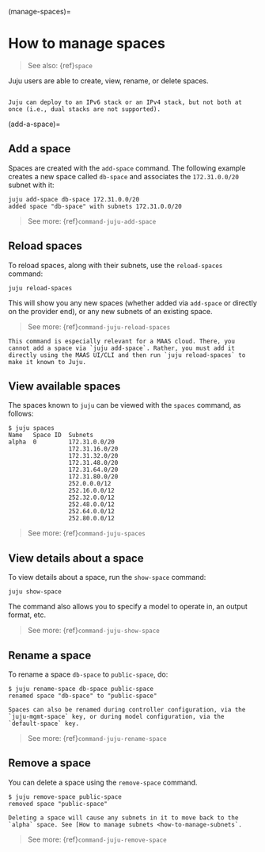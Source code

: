 (manage-spaces)=
# How to manage spaces
> See also: {ref}`space`

Juju users are able to create, view, rename, or delete spaces.

```{caution}

Juju can deploy to an IPv6 stack or an IPv4 stack, but not both at once (i.e., dual stacks are not supported).

```

(add-a-space)=
## Add a space

Spaces are created with the `add-space` command. The following example creates a new space called `db-space` and associates the `172.31.0.0/20` subnet with it:

``` text
juju add-space db-space 172.31.0.0/20
added space "db-space" with subnets 172.31.0.0/20
```

> See more: {ref}`command-juju-add-space`


## Reload spaces

To reload spaces, along with their subnets, use the `reload-spaces` command:

```text
juju reload-spaces
```

This will show you any new spaces (whether added via `add-space` or directly on the provider end), or any new subnets of an existing space.

> See more: {ref}`command-juju-reload-spaces`

```{important}
This command is especially relevant for a MAAS cloud. There, you cannot add a space via `juju add-space`. Rather, you must add it directly using the MAAS UI/CLI and then run `juju reload-spaces` to make it known to Juju.
```

## View  available spaces

The spaces known to `juju` can be viewed with the `spaces` command, as follows:

```text
$ juju spaces
Name   Space ID  Subnets
alpha  0         172.31.0.0/20
                 172.31.16.0/20
                 172.31.32.0/20
                 172.31.48.0/20
                 172.31.64.0/20
                 172.31.80.0/20
                 252.0.0.0/12
                 252.16.0.0/12
                 252.32.0.0/12
                 252.48.0.0/12
                 252.64.0.0/12
                 252.80.0.0/12
```

> See more: {ref}`command-juju-spaces`


## View details about a space

To view details about a space, run the `show-space` command:

```text
juju show-space
```

The command also allows you to specify a model to operate in, an output format, etc.

> See more: {ref}`command-juju-show-space`

## Rename a space

To rename a space `db-space` to `public-space`, do:

```text
$ juju rename-space db-space public-space
renamed space "db-space" to "public-space"
```

```{important}
Spaces can also be renamed during controller configuration, via the `juju-mgmt-space` key, or during model configuration, via the `default-space` key.
```

> See more: {ref}`command-juju-rename-space`


## Remove a space

You can delete a space using the `remove-space` command.

```text
$ juju remove-space public-space
removed space "public-space"
```

```{important}
Deleting a space will cause any subnets in it to move back to the `alpha` space. See [How to manage subnets <how-to-manage-subnets`.
```

> See more: {ref}`command-juju-remove-space`


